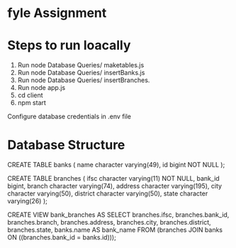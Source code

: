 # fyle Assignment

# Steps to run loacally

1. Run node Database Queries/ maketables.js
2. Run node Database Queries/ insertBanks.js
3. Run node Database Queries/ insertBranches.
4. Run node app.js
5. cd client
6. npm start

Configure database credentials in .env file


# Database Structure

CREATE TABLE banks (
    name character varying(49),
    id bigint NOT NULL
);


CREATE TABLE branches (
    ifsc character varying(11) NOT NULL,
    bank_id bigint,
    branch character varying(74),
    address character varying(195),
    city character varying(50),
    district character varying(50),
    state character varying(26)
);

CREATE VIEW bank_branches AS
 SELECT branches.ifsc,
    branches.bank_id,
    branches.branch,
    branches.address,
    branches.city,
    branches.district,
    branches.state,
    banks.name AS bank_name
   FROM (branches
     JOIN banks ON ((branches.bank_id = banks.id)));
